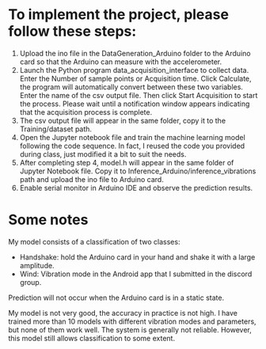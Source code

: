 # To implement the project, please follow these steps:
1. Upload the ino file in the DataGeneration_Arduino folder to the Arduino card so that the Arduino can measure with the accelerometer.
2. Launch the Python program data_acquisition_interface to collect data. Enter the Number of sample points or Acquisition time. Click Calculate, the program will automatically convert between these two variables. Enter the name of the csv output file. Then click Start Acquisition to start the process. Please wait until a notification window appears indicating that the acquisition process is complete.
3. The csv output file will appear in the same folder, copy it to the Training/dataset path.
4. Open the Jupyter notebook file and train the machine learning model following the code sequence. In fact, I reused the code you provided during class, just modified it a bit to suit the needs.
5. After completing step 4, model.h will appear in the same folder of Jupyter Notebook file. Copy it to Inference_Arduino/inference_vibrations path and upload the ino file to Arduino card.
6. Enable serial monitor in Arduino IDE and observe the prediction results.

# Some notes
My model consists of a classification of two classes:
- Handshake: hold the Arduino card in your hand and shake it with a large amplitude.
- Wind: Vibration mode in the Android app that I submitted in the discord group.

Prediction will not occur when the Arduino card is in a static state.

My model is not very good, the accuracy in practice is not high. I have trained more than 10 models with different vibration modes and parameters, but none of them work well. 
The system is generally not reliable. However, this model still allows classification to some extent.
